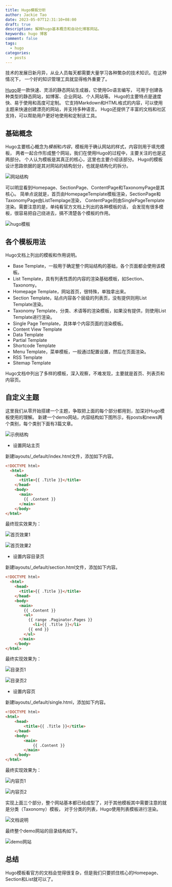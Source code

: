 ```yaml
---
title: Hugo模板分析
author: Jackie Tao
date: 2023-05-07T12:31:10+08:00
draft: true
description: 解释hugo基本概念和自动化博客网站。
keywords: hugo 博客
comment: false
tags:
  - hugo
categories:
  - posts
---
```


技术的发展日新月异，从业人员每天都需要大量学习各种繁杂的技术知识。在这种情况下，
一个好的知识管理工具就显得格外重要了。

[Hugo](https://gohugo.io/)是一款快速、灵活的静态网站生成器，它使用Go语言编写，
可用于创建各种类型的静态网站，如博客、企业网站、个人网站等。
Hugo的主要特点是速度快、易于使用和高度可定制。
它支持Markdown和HTML格式的内容，可以使用主题来快速创建漂亮的网站，并支持多种语言。
Hugo还提供了丰富的文档和社区支持，可以帮助用户更好地使用和定制该工具。

## 基础概念

Hugo主要核心概念为*模板*和*内容*，模板用于确认网站的样式，内容则用于填充模板，
两者一起合作形成整个网站，我们在使用Hugo的过程中，主要关注的也是这两部分。
个人认为模板是其真正的核心，这里也主要介绍该部分。
Hugo的模板设计思路依据的是其对网站的结构划分，也就是结构化的拆分。

![网站结构](/img/site-hierarchy.svg)

可以明显看到Homepage、SectionPage、ContentPage和TaxonomyPage是其核心。
简单点说就是，首页由HomepageTemplate模板渲染，SectionPage和TaxonomyPage由ListTemplage渲染，
ContentPage则由SinglePageTemplate渲染。需要注意的是，单纯看官方文档上列出的各种模板的话，
会发现有很多模板，很容易把自己绕进去，搞不清楚各个模板的作用。

![hugo模板](/img/hugo-template.png)

## 各个模板用法

Hugo文档上列出的模板和作用说明。

- Base Template，一般用于确定整个网站结构的基础，各个页面都会使用该模板。
- List Template，具有列表性质的内容的渲染基础模板，如Section、Taxonomy。
- Homepage Template，网站首页，很特殊，单独拿出来。
- Section Template，站点内容各个层级的列表页，没有提供则用List Template渲染。
- Taxonomy Template，分类、术语等的渲染模板，如果没有提供，则使用List Template进行渲染。
- Single Page Template，具体单个内容页面的渲染模板。
- Content View Template
- Data Template
- Partial Template
- Shortcode Template
- Menu Template，菜单模板，一般通过配置设置，然后在页面渲染。
- RSS Template
- Sitemap Template

Hugo文档中列出了多样的模板，深入观察，不难发现，主要就是首页、列表页和内容页。

## 自定义主题

这里我们从零开始搭建一个主题，争取把上面的每个部分都用到，加深对Hugo模板使用的理解。
新建一个demo网站，内容结构如下图所示，有posts和news两个类别，每个类别下面有3篇文章。

![示例结构](/img/hugo/demo_content_directory.png)

- 设置网站主页
  
新建layouts/_default/index.html文件，添加如下内容。

```html
<!DOCTYPE html>
  <html>
    <head>
      <title>{{ .Title }}</title>
    </head>
    <body>
      <main>
        {{ .Content }}
      </main>
    </body>
</html>
```

最终现实效果为：

![首页效果1](/img/hugo/demo_home_view1.png)

![首页效果2](/img/hugo/demo_home_view2.png)

- 设置内容目录页

新建layouts/_default/section.html文件，添加如下内容。

```html
<!DOCTYPE html>
  <html>
    <head>
      <title>{{ .Title }}</title>
    </head>
    <body>
      <main>
        {{ .Content }}
        <ul>
          {{ range .Paginator.Pages }}
            <li>{{ .Title }}</li>
          {{ end }}
        </ul>
      </main>
    </body>
</html>
```

最终实现效果为：

![目录页1](/img/hugo/demo_section_view1.png)

![目录页2](/img/hugo/demo_section_view2.png)

- 设置内容页

新建layouts/_default/single.html，添加如下内容。

```html
<!DOCTYPE html>
<html>
    <head>
        <title>{{ .Title }}</title>
    </head>
    <body>
        <main>
            {{ .Content }}
        </main>
    </body>
</html>
```

最终实现效果为：

![内容页1](/img/hugo/demo_page_view1.png)

![内容页2](/img/hugo/demo_page_view2.png)

实现上面三个部分，整个网站基本都已经成型了，对于其他模板其中需要注意的就是分类（Taxonomy）模板，
对于分类的列表，Hugo使用列表模板进行渲染。

![文档说明](/img/hugo/demo_list_template.png)

最终整个demo网站的目录结构如下。

![demo网站](/img/hugo/demo_site_result.png)

## 总结

Hugo模板看官方的文档会觉得很复杂，但是我们只要抓住核心的Homepage、Section和List就可以了。
